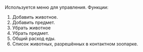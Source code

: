Используется меню для управления. Функции:
  1. Добавить животное.
  2. Добавить предмет.
  3. Убрать животное
  4. Убрать предмет.
  5. Общий расход еды.
  6. Список животных, разрешённых в контактном зоопарке.
